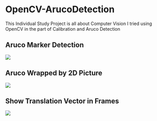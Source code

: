 # OpenCV-ArucoDetection
This Individual Study Project is all about Computer Vision
I tried using OpenCV in the part of Calibration and Aruco Detection

## Aruco Marker Detection
![](https://github.com/tongplw/OpenCV-ArucoDetection/blob/master/1%20Aruco%20detection.gif)

## Aruco Wrapped by 2D Picture
![](https://github.com/tongplw/OpenCV-ArucoDetection/blob/master/2%20Aruco%20wrap.gif)

## Show Translation Vector in Frames
![](https://github.com/tongplw/OpenCV-ArucoDetection/blob/master/3%20Translation%20vector.gif)
